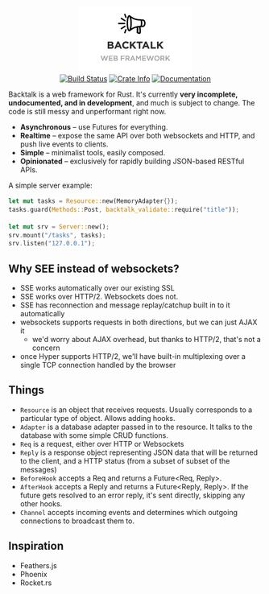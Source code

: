 <p align="center">
  <img src="https://raw.githubusercontent.com/lord/img/master/logo-backtalk.png" alt="Backtalk: API Web Server" width="226">
  <br>
  <a href="https://travis-ci.org/lord/slate"><img src="https://travis-ci.org/lord/backtalk.svg?branch=master" alt="Build Status"></a>
  <a href="https://crates.io/crates/backtalk"><img src="https://img.shields.io/crates/v/backtalk.svg" alt="Crate Info"></a>
  <a href="https://docs.rs/backtalk"><img src="https://img.shields.io/badge/docs.rs-visit-green.svg" alt="Documentation"></a>
</p>

Backtalk is a web framework for Rust. It's currently **very incomplete, undocumented, and in development**, and much is subject to change. The code is still messy and unperformant right now.

- **Asynchronous** – use Futures for everything.
- **Realtime** – expose the same API over both websockets and HTTP, and push live events to clients.
- **Simple** – minimalist tools, easily composed.
- **Opinionated** – exclusively for rapidly building JSON-based RESTful APIs.

A simple server example:

```rust
let mut tasks = Resource::new(MemoryAdapter{});
tasks.guard(Methods::Post, backtalk_validate::require("title"));

let mut srv = Server::new();
srv.mount("/tasks", tasks);
srv.listen("127.0.0.1");
```

## Why SEE instead of websockets?

- SSE works automatically over our existing SSL
- SSE works over HTTP/2. Websockets does not.
- SSE has reconnection and message replay/catchup built in to it automatically
- websockets supports requests in both directions, but we can just AJAX it
  - we'd worry about AJAX overhead, but thanks to HTTP/2, that's not a concern
- once Hyper supports HTTP/2, we'll have built-in multiplexing over a single TCP connection handled by the browser

## Things

- `Resource` is an object that receives requests. Usually corresponds to a particular type of object. Allows adding hooks.
- `Adapter` is a database adapter passed in to the resource. It talks to the database with some simple CRUD functions.
- `Req` is a request, either over HTTP or Websockets
- `Reply` is a response object representing JSON data that will be returned to the client, and a HTTP status (from a subset of subset of the messages)
- `BeforeHook` accepts a Req and returns a Future<Req, Reply>.
- `AfterHook` accepts a Reply and returns a Future<Reply, Reply>. If the future gets resolved to an error reply, it's sent directly, skipping any other hooks.
- `Channel` accepts incoming events and determines which outgoing connections to broadcast them to.

## Inspiration

- Feathers.js
- Phoenix
- Rocket.rs
